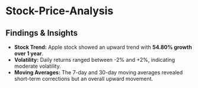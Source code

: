 # Stock-Price-Analysis
## Findings & Insights

- **Stock Trend:** Apple stock showed an upward trend with **54.80% growth over 1 year**.
- **Volatility:** Daily returns ranged between -2% and +2%, indicating moderate volatility.
- **Moving Averages:** The 7-day and 30-day moving averages revealed short-term corrections but an overall upward movement.
